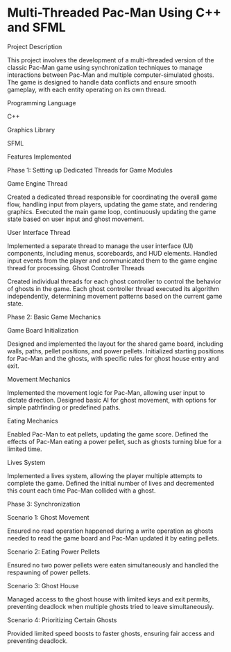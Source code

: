 # Multi-Threaded Pac-Man Using C++ and SFML

Project Description

This project involves the development of a multi-threaded version of the classic Pac-Man game using synchronization techniques to manage interactions between Pac-Man and multiple computer-simulated ghosts. The game is designed to handle data conflicts and ensure smooth gameplay, with each entity operating on its own thread.

Programming Language

C++

Graphics Library

SFML

Features Implemented

Phase 1: Setting up Dedicated Threads for Game Modules

Game Engine Thread

Created a dedicated thread responsible for coordinating the overall game flow, handling input from players, updating the game state, and rendering graphics.
Executed the main game loop, continuously updating the game state based on user input and ghost movement.

User Interface Thread

Implemented a separate thread to manage the user interface (UI) components, including menus, scoreboards, and HUD elements.
Handled input events from the player and communicated them to the game engine thread for processing.
Ghost Controller Threads

Created individual threads for each ghost controller to control the behavior of ghosts in the game.
Each ghost controller thread executed its algorithm independently, determining movement patterns based on the current game state.

Phase 2: Basic Game Mechanics

Game Board Initialization

Designed and implemented the layout for the shared game board, including walls, paths, pellet positions, and power pellets.
Initialized starting positions for Pac-Man and the ghosts, with specific rules for ghost house entry and exit.

Movement Mechanics

Implemented the movement logic for Pac-Man, allowing user input to dictate direction.
Designed basic AI for ghost movement, with options for simple pathfinding or predefined paths.

Eating Mechanics

Enabled Pac-Man to eat pellets, updating the game score.
Defined the effects of Pac-Man eating a power pellet, such as ghosts turning blue for a limited time.

Lives System

Implemented a lives system, allowing the player multiple attempts to complete the game.
Defined the initial number of lives and decremented this count each time Pac-Man collided with a ghost.

Phase 3: Synchronization

Scenario 1: Ghost Movement

Ensured no read operation happened during a write operation as ghosts needed to read the game board and Pac-Man updated it by eating pellets.

Scenario 2: Eating Power Pellets

Ensured no two power pellets were eaten simultaneously and handled the respawning of power pellets.

Scenario 3: Ghost House

Managed access to the ghost house with limited keys and exit permits, preventing deadlock when multiple ghosts tried to leave simultaneously.

Scenario 4: Prioritizing Certain Ghosts

Provided limited speed boosts to faster ghosts, ensuring fair access and preventing deadlock.
